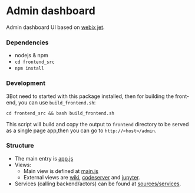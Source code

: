 Admin dashboard
===============================

Admin dashboard UI based on [webix jet](https://webix.gitbook.io/webix-jet/).


### Dependencies

* nodejs & npm
* `cd frontend_src`
* `npm install`


### Development

3Bot need to started with this package installed, then for building the front-end, you can use `build_frontend.sh`:

```
cd frontend_src && bash build_frontend.sh
```

This script will build and copy the output to `frontend` directory to be served as a single page app,then you can go to `http://<host>/admin`.

### Structure

* The main entry is [app.js](sources/app.js)
* Views:
    * Main view is defined at [main.js](sources/views/main.js)
    * External views are [wiki](sources/views/wikis), [codeserver](sources/views/codeserver) and [jupyter](sources/views/jupyter).
* Services (calling backend/actors) can be found at [sources/services](sources/services).
